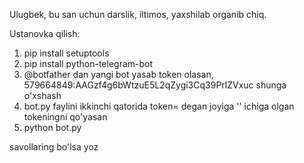 Ulugbek, bu san uchun darslik, iltimos, yaxshilab organib chiq.


Ustanovka qilish:

1. pip install setuptools
2. pip install python-telegram-bot
3. @botfather dan yangi bot yasab token olasan, 579664849:AAGzf4g6bWtzuE5L2qZygi3Cq39PrlZVxuc shunga o'xshash
4. bot.py faylini ikkinchi qatorida token= degan joyiga '' ichiga olgan tokeningni qo'yasan
5. python bot.py

  savollaring bo'lsa yoz



